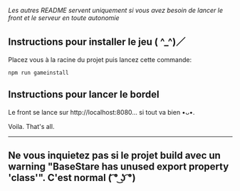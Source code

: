 _Les autres README servent uniquement si vous avez besoin de lancer le front et le serveur en toute autonomie_

## Instructions pour installer le jeu ( ^_^)／

Placez vous à la racine du projet puis lancez cette commande:

```
npm run gameinstall
```


## Instructions pour lancer le bordel 

Le front se lance sur http://localhost:8080... si tout va bien •ᴗ•.

Voila. 
That's all.

---

**Ne vous inquietez pas si le projet build avec un warning "BaseStare has unused export property 'class'". C'est normal ( ͡° ͜ʖ ͡°)**
---
